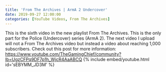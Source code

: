 ```yaml
---
title: 'From The Archives | ArmA 2 Undercover'
date: 2019-09-27 12:00:00
categories: [YouTube Videos, From The Archives]
---
```

This is the sixth video in the new playlist From The Archives. This is the only part for the Police (Undercover) series (ArmA 2). The next video I upload will not a From The Archives video but instead a video about reaching 1,000 subscribers. Check out this post for more information: https://www.youtube.com/TheGamingChief/community?lb=UgzCFPq9DF7p1h_WjcR4AaABCQ
{% include embed/youtube.html id='sEBYMM_JD3M' %}